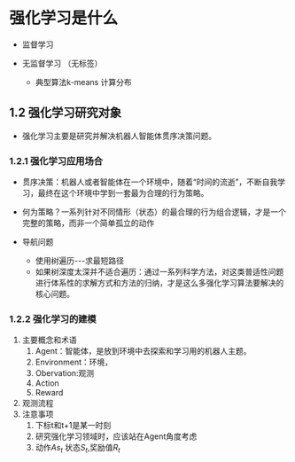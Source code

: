 # 强化学习是什么

- 监督学习


- 无监督学习 （无标签）

  - 典型算法k-means 计算分布


## 1.2 强化学习研究对象
- 强化学习主要是研究并解决机器人智能体贯序决策问题。
### 1.2.1 强化学习应用场合
  - 贯序决策：机器人或者智能体在一个环境中，随着“时间的流逝”，不断自我学习，最终在这个环境中学到一套最为合理的行为策略。
- 何为策略？一系列针对不同情形（状态）的最合理的行为组合逻辑，才是一个完整的策略，而非一个简单孤立的动作

- 导航问题
  - 使用树遍历---求最短路径
  - 如果树深度太深并不适合遍历：通过一系列科学方法，对这类普适性问题进行体系性的求解方式和方法的归纳，才是这么多强化学习算法要解决的核心问题。

### 1.2.2 强化学习的建模
1. 主要概念和术语
   1. Agent：智能体，是放到环境中去探索和学习用的机器人主题。
   2. Environment：环境，
   3. Obervation:观测
   4. Action
   5. Reward
2. 观测流程
3. 注意事项
   1. 下标t和t+1是某一时刻
   2. 研究强化学习领域时，应该站在Agent角度考虑
   3. 动作$As_t$ 状态$S_t$,奖励值$R_t$
